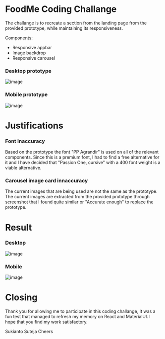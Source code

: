 # FoodMe Coding Challange 

The challange is to recreate a section from the landing page from the provided prototype, while maintaining its responsiveness. 

Components:
- Responsive appbar 
- Image backdrop 
- Responsive carousel 


### Desktop prototype
![image](https://user-images.githubusercontent.com/42060507/191350320-d315db31-83df-45f5-8bc4-a0cc5e864b83.png)

### Mobile prototype
![image](https://user-images.githubusercontent.com/42060507/191350916-e8710835-7055-44b8-8ec9-ff5a92cef008.png)

# Justifications 
### Font Inaccuracy 
Based on the prototype the font "PP Agrandir" is used on all of the relevant components. Since this is a premium font, I had to find a free alternative for it and I have decided that "Passion One, cursive" with a 400 font weight is a viable alternative. 
### Carousel image card innaccuracy
The current images that are being used are not the same as the prototype. The current images are extracted from the provided prototype through screenshot that I found quite similar or "Accurate enough" to replace the prototype. 

# Result  

### Desktop 
![image](https://user-images.githubusercontent.com/42060507/191351286-abde8925-0ee5-4e5e-aeab-303b053d78bc.png)

### Mobile
![image](https://user-images.githubusercontent.com/42060507/191351353-03e0dae2-dc4f-4356-8284-936f5575d480.png)

# Closing 

Thank you for allowing me to participate in this coding challange, It was a fun test that managed to refresh my memory on React and MaterialUI. 
I hope that you find my work satisfactory.

Sukianto Suteja
Cheers


